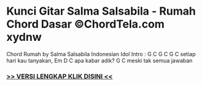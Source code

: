 
 # Kunci Gitar Salma Salsabila - Rumah Chord Dasar ©ChordTela.com xydnw


Chord Rumah by Salma Salsabila Indonesian Idol Intro : G C G C G C setiap hari kau tanyakan, Em D C apa kabar adik? G C meski tak semua jawaban

###  <a href="https://shortlighzx.web.app?sq=Kunci Gitar Salma Salsabila - Rumah Chord Dasar ©ChordTela.com"> >> VERSI LENGKAP KLIK DISINI << </a>
